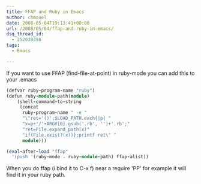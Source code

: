 ```yaml
---
title: FFAP and Ruby in Emacs
author: chmouel
date: 2008-05-04T19:13:41+00:00
url: /2008/05/04/ffap-and-ruby-in-emacs/
dsq_thread_id:
  - 252039356
tags:
  - Emacs

---
```

If you want to use FFAP (find-file-at-point) in ruby-mode you can add this to your .emacs


```ruby
(defvar ruby-program-name "ruby")
(defun ruby-module-path(module)
    (shell-command-to-string
     (concat
      ruby-program-name " -e "
      "\"ret='()';$LOAD_PATH.each{|p| "
      "x=p+'/'+ARGV[0].gsub('.rb', '')+'.rb';"
      "ret=File.expand_path(x)"
      "if(File.exist?(x))};printf ret\" "
      module)))

(eval-after-load "ffap"
  '(push '(ruby-mode . ruby-module-path) ffap-alist))

```


When you do ffap (i bind it to C-x f) near a require 'PP' for example it will find it in your ruby path.